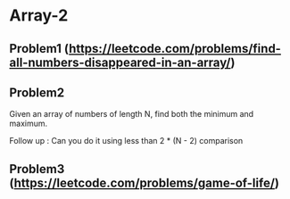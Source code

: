 # Array-2

## Problem1 (https://leetcode.com/problems/find-all-numbers-disappeared-in-an-array/)


## Problem2
Given an array of numbers of length N, find both the minimum and maximum. 

Follow up : Can you do it using less than 2 * (N - 2) comparison

## Problem3 (https://leetcode.com/problems/game-of-life/)


